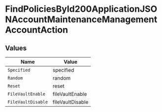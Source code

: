 # FindPoliciesById200ApplicationJSONAccountMaintenanceManagementAccountAction


## Values

| Name               | Value              |
| ------------------ | ------------------ |
| `Specified`        | specified          |
| `Random`           | random             |
| `Reset`            | reset              |
| `FileVaultEnable`  | fileVaultEnable    |
| `FileVaultDisable` | fileVaultDisable   |